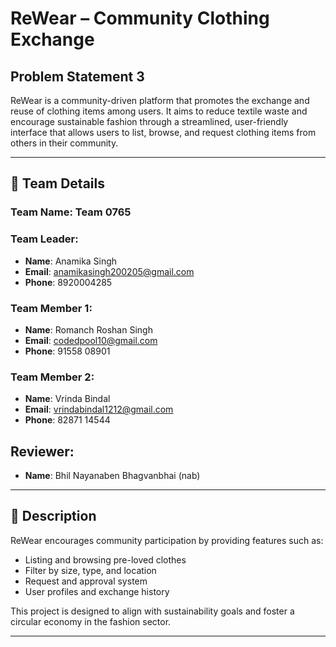# ReWear – Community Clothing Exchange

## Problem Statement 3

ReWear is a community-driven platform that promotes the exchange and reuse of clothing items among users. It aims to reduce textile waste and encourage sustainable fashion through a streamlined, user-friendly interface that allows users to list, browse, and request clothing items from others in their community.

---

## 👥 Team Details

### Team Name: **Team 0765**

### Team Leader:
- **Name**: Anamika Singh  
- **Email**: anamikasingh200205@gmail.com  
- **Phone**: 8920004285  

### Team Member 1:
- **Name**: Romanch Roshan Singh  
- **Email**: codedpool10@gmail.com  
- **Phone**: 91558 08901  

### Team Member 2:
- **Name**: Vrinda Bindal  
- **Email**: vrindabindal1212@gmail.com  
- **Phone**: 82871 14544  




## Reviewer:
- **Name**: Bhil Nayanaben Bhagvanbhai (nab)

---

## 📌 Description

ReWear encourages community participation by providing features such as:
- Listing and browsing pre-loved clothes
- Filter by size, type, and location
- Request and approval system
- User profiles and exchange history

This project is designed to align with sustainability goals and foster a circular economy in the fashion sector.

---

